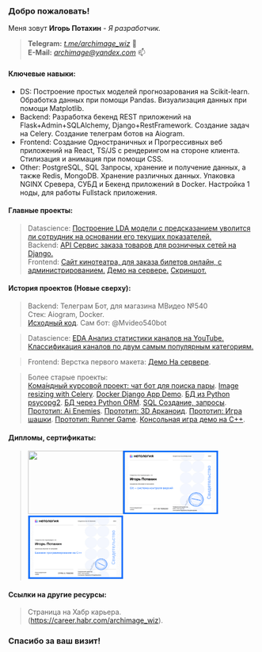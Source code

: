 
### Добро пожаловать!<br>
Меня зовут <b>Игорь Потахин</b> - <em>Я разработчик.</em>
> <strong>Telegram:</strong> <em>[t.me/archimage_wiz](https://t.me/archimage_wiz)</em> 💬<br>
> <strong>E-Mail:</strong> <em>[archimage@yandex.com](mailto:archimage@yandex.com)</em> 📫<br>

#### Ключевые навыки:

- DS: Построение простых моделей прогнозарования на Scikit-learn. Обработка данных при помощи Pandas. Визуализация данных при помощи Matplotlib.
- Backend: Разработка бекенд REST приложений на Flask+Admin+SQLAlchemy, Django+RestFramework. Создание задач на Celery. Создание телеграм ботов на Aiogram.
- Frontend: Создание Одностраничных и Прогрессивных веб приложений на React, TS/JS с рендерингом на стороне клиента. Стилизация и анимация при помощи CSS.
- Other: PostgreSQL, SQL Запросы, хранение и получение данных, а также Redis, MongoDB. Хранение различных данных. Упаковка NGINX Сревера, СУБД и Бекенд приложений в Docker. Настройка 1 ноды, для работы Fullstack приложения.

#### Главные проекты:
> Datascience: [Построение LDA модели с предсказанием уволится ли сотрудник на основании его текущих показателей.](https://github.com/archimage-wiz/DS_PythonStat_Hw_Final/blob/main/Hw_.ipynb)  
> Backend: [API Сервис заказа товаров для розничных сетей на Django.](https://github.com/archimage-wiz/PythonDiplom)  
> Frontend: [Сайт кинотеатра, для заказа билетов онлайн, с администрированием.](https://github.com/archimage-wiz/Frontend_CinemaTicketsSystem/) [Демо на сервере.](https://x-www.com/cinema) [Скриншот.](https://github.com/archimage-wiz/archimage-wiz/blob/main/cinema_admin.png)  

#### История проектов (Новые сверху):

> Backend: Телеграм Бот, для магазина МВидео №540<br>
> Стек: Aiogram, Docker.<br>
> [Исходный код](https://github.com/archimage-wiz/TelegramBot_Mvideo540). Сам бот: @Mvideo540bot<br>

> Datascience: [EDA Анализ статистики каналов на YouTube.  
> Классификация каналов по двум самым популярным категориям.](https://github.com/archimage-wiz/DS_PythonStat_Hw_Last/blob/main/Hw_YoutubeStatistics_Final.ipynb)<br>

> Frontend: Верстка первого макета: [Демо На сервере](http://x-www.com/demo-maket1/).<br>

> Более старые проекты:  
> [Кома́ндный курсовой проект: чат бот для поиска пары](https://github.com/archimage-wiz/adpy-team-diplom).
[Image resizing with Celery](https://github.com/archimage-wiz/Hw8_Celery).
[Docker Django App Demo](https://github.com/archimage-wiz/Hw4_DockerCompose_Nginx-WebApp-PostgreSQL).
[БД из Python psycopg2](https://github.com/archimage-wiz/PY_CASEDB_Hw5_PostgreSQL_Python_Requests).
[БД через Python ORM](https://github.com/archimage-wiz/PY_CASEDB_Hw6_SQLAlchemy).
[SQL Создание, запросы](https://github.com/archimage-wiz/PY_CASEDB_Hw4).
[Прототип: Ai Enemies](https://github.com/archimage-wiz/Unity_Case3_AdvUnity_Hw3_Hw3_Ai_Enemies).
[Прототип: 3D Арканоид](https://github.com/archimage-wiz/Unity_Case3_AdvUnity_Hw1_Arkanoid).
[Прототип: Игра шашки](https://github.com/archimage-wiz/Unity_Case2_Hw34).
[Прототип: Runner Game](https://github.com/archimage-wiz/Unity_Case1_RunnerProto).
[Консольная игра демо на С++](https://github.com/archimage-wiz/LifeGame_demo).

#### Дипломы, сертификаты:
> <img src="diplom_small.jpg" width="192" height="128" border=0><img src="git_base.png" width="192" height="128" border=0><img src="base_cpp.png" width="192" height="128" border=0>

#### Ссылки на другие ресурсы:
> Страница на Хабр карьера. (https://career.habr.com/archimage_wiz).<br>

### Спасибо за ваш визит!

